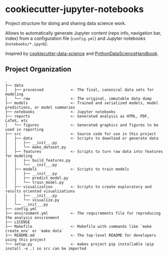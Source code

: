# cookiecutter-jupyter-notebooks

Project structure for doing and sharing data science work.

Allows to automatically generate Jupyter content (repo info, navigation bar, index) from a configuration file (`config.yml`) and Jupyter notebooks (`notebooks/*.ipynb`).

Inspired by [cookiecutter-data-science](https://github.com/drivendata/cookiecutter-data-science) and [PythonDataScienceHandbook](https://github.com/jakevdp/PythonDataScienceHandbook).

##  Project Organization

```
.
├── data
│   ├── processed            <- The final, canonical data sets for modeling
│   └── raw                  <- The original, immutable data dump
├── models                   <- Trained and serialized models, model predictions, or model summaries
├── notebooks                <- Jupyter notebooks
├── reports                  <- Generated analysis as HTML, PDF, LaTeX, etc
│   └── figures              <- Generated graphics and figures to be used in reporting
├── src                      <- Source code for use in this project
│   ├── data                 <- Scripts to download or generate data
│   │   ├── __init__.py
│   │   └── make_dataset.py
│   ├── features             <- Scripts to turn raw data into features for modeling
│   │   ├── build_features.py
│   │   └── __init__.py
│   ├── models               <- Scripts to train models
│   │   ├── __init__.py
│   │   ├── predict_model.py
│   │   └── train_model.py
│   ├── visualization        <- Scripts to create exploratory and results oriented visualizations
│   │   ├── __init__.py
│   │   └── visualize.py
│   └── __init__.py
├── config.yml
├── environment.yml          <- The requirements file for reproducing the analysis environment
├── LICENSE
├── Makefile                 <- Makefile with commands like `make create_env` or `make data`
├── README.md                <- The top-level README for developers using this project
└── setup.py                 <- makes project pip installable (pip install -e .) so src can be imported

```
